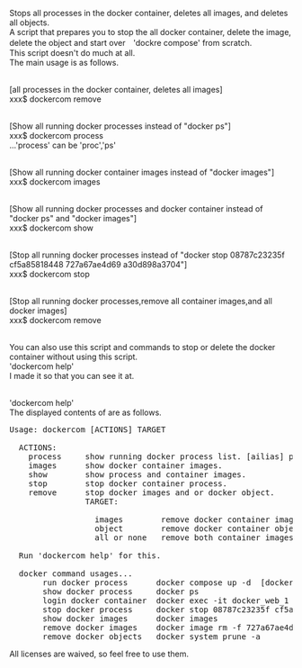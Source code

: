 Stops all processes in the docker container, deletes all images, and deletes all objects.<br>
A script that prepares you to stop the all docker container, delete the image, delete the object and start over　'dockre compose' from scratch.<br>
This script doesn't do much at all.<br>
The main usage is as follows.<br><br>

[all processes in the docker container, deletes all images]<br>
xxx$ dockercom remove<br><br>

[Show all running docker processes instead of "docker ps"]<br>
xxx$ dockercom process<br>
...'process' can be 'proc','ps'<br><br>

[Show all running docker container images instead of "docker images"]<br>
xxx$ dockercom images<br><br>

[Show all running docker processes and docker container instead of "docker ps" and "docker images"]<br>
xxx$ dockercom show<br><br>

[Stop all running docker processes instead of "docker stop 08787c23235f cf5a85818448 727a67ae4d69 a30d898a3704"]<br>
xxx$ dockercom stop<br><br>

[Stop all running docker processes,remove all container images,and all docker images]<br>
xxx$ dockercom remove<br><br>

You can also use this script and commands to stop or delete the docker container without using this script.<br>
'dockercom help'<br>
I made it so that you can see it at.<br><br>

'dockercom help'<br>
The displayed contents of are as follows.<br>
<pre>Usage:	dockercom [ACTIONS] TARGET<br>
  ACTIONS:
    process     show running docker process list. [ailias] proc,ps
    images      show docker container images.
    show        show process and container images.
    stop        stop docker container process.
    remove      stop docker images and or docker object.
                TARGET:<br>
                  images        remove docker container images.
                  object        remove docker container object.
                  all or none   remove both container images and container object.

  Run 'dockercom help' for this.

  docker command usages...
       run docker process      docker compose up -d  [docker-compose up -d --build]
       show docker process     docker ps
       login docker container  docker exec -it docker_web_1 bash
       stop docker process     docker stop 08787c23235f cf5a85818448
       show docker images      docker images
       remove docker images    docker image rm -f 727a67ae4d69 a30d898a3704
       remove docker objects   docker system prune -a</pre>

All licenses are waived, so feel free to use them.
